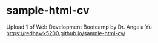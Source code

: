 # sample-html-cv
Upload 1 of Web Development Bootcamp by Dr. Angela Yu
https://redhawk5200.github.io/sample-html-cv/
